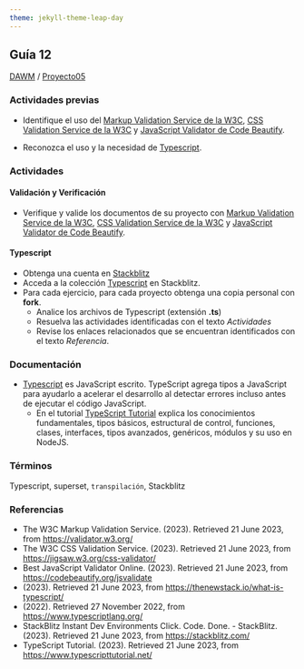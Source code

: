```yaml
---
theme: jekyll-theme-leap-day
---
```


## Guía 12

[DAWM](/DAWM/) / [Proyecto05](/DAWM/proyectos/2023/proyecto05)

### Actividades previas

* Identifique el uso del [Markup Validation Service de la W3C](https://validator.w3.org/), [CSS Validation Service de la W3C](https://jigsaw.w3.org/css-validator/) y [JavaScript Validator de Code Beautify](https://codebeautify.org/jsvalidate).

* Reconozca el uso y la necesidad de [Typescript](https://thenewstack.io/what-is-typescript/).

### Actividades

#### Validación y Verificación

* Verifique y valide los documentos de su proyecto con [Markup Validation Service de la W3C](https://validator.w3.org/), [CSS Validation Service de la W3C](https://jigsaw.w3.org/css-validator/) y [JavaScript Validator de Code Beautify](https://codebeautify.org/jsvalidate).

#### Typescript

* Obtenga una cuenta en [Stackblitz](https://stackblitz.com/)
* Acceda a la colección [Typescript](https://stackblitz.com/@aavendan/collections/typescript) en Stackblitz.
* Para cada ejercicio, para cada proyecto obtenga una copia personal con **fork**.
	+ Analice los archivos de Typescript (extensión **.ts**)
	+ Resuelva las actividades identificadas con el texto _Actividades_
	+ Revise los enlaces relacionados que se encuentran identificados con el texto _Referencia_.

### Documentación

* [Typescript](https://www.typescriptlang.org/) es JavaScript escrito. TypeScript agrega tipos a JavaScript para ayudarlo a acelerar el desarrollo al detectar errores incluso antes de ejecutar el código JavaScript.
	+ En el tutorial [TypeScript Tutorial](https://www.typescripttutorial.net/) explica los conocimientos fundamentales, tipos básicos, estructural de control, funciones, clases, interfaces, tipos avanzados, genéricos, módulos y su uso en NodeJS.

### Términos

Typescript, superset, `transpilación`, Stackblitz

### Referencias

* The W3C Markup Validation Service. (2023). Retrieved 21 June 2023, from https://validator.w3.org/
* The W3C CSS Validation Service. (2023). Retrieved 21 June 2023, from https://jigsaw.w3.org/css-validator/
* Best JavaScript Validator Online. (2023). Retrieved 21 June 2023, from https://codebeautify.org/jsvalidate
* (2023). Retrieved 21 June 2023, from https://thenewstack.io/what-is-typescript/
* (2022). Retrieved 27 November 2022, from https://www.typescriptlang.org/
* StackBlitz Instant Dev Environments Click. Code. Done. - StackBlitz. (2023). Retrieved 21 June 2023, from https://stackblitz.com/
* TypeScript Tutorial. (2023). Retrieved 21 June 2023, from https://www.typescripttutorial.net/